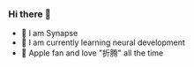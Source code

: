 ### Hi there 👋

- 🎁 I am Synapse 
- 🧠 I am currently learning neural development
- 🤡 Apple fan and love "折腾" all the time 


<!--
**synsyn73/synsyn73** is a ✨ _special_ ✨ repository because its `README.md` (this file) appears on your GitHub profile.

Here are some ideas to get you started:

- 🔭 I’m currently working on ...
- 🌱 I’m currently learning ...
- 👯 I’m looking to collaborate on ...
- 🤔 I’m looking for help with ...
- 💬 Ask me about ...
- 📫 How to reach me: ...
- 😄 Pronouns: ...
- ⚡ Fun fact: ...
-->


